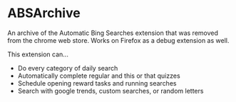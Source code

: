 # ABSArchive
An archive of the Automatic Bing Searches extension that was removed from the chrome web store.
Works on Firefox as a debug extension as well.

This extension can...
- Do every category of daily search
- Automatically complete regular and this or that quizzes
- Schedule opening reward tasks and running searches
- Search with google trends, custom searches, or random letters
